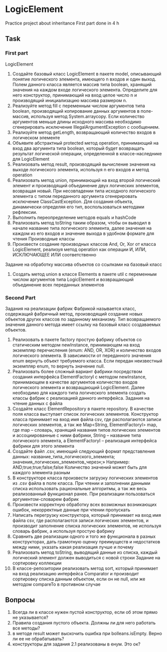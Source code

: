 # LogicElement
Practice project about inheritance
First part done in 4 h

## Task
### First part
LogicElement
1.	Создайте базовый класс LogicElement в пакете model, описывающий понятие логического элемента, имеющего n входов и один выход. Полем данного класса является массив типа boolean, хранящий значения на каждом входе логического элемента. Определите для него конструктор, принимающий на вход целое число n и производящий инициализацию массива размером n.
2.	Реализуйте метод fill с переменным числом аргументов типа boolean, производящий копирование данных аргументов в поле-массив, используя метод System.arraycopy. Если количество аргументов меньше длины исходного массива необходимо сгенерировать исключение IllegalArgumentException с сообщением.
3.	Реализуйте метод getLength, возвращающий количество входов в логическом элементе
4.	Объявите абстрактный protected метод operation, принимающий на вход два аргумента типа boolean, который будет возвращать результат логической операции, определенной в классе-наследнике для LogicElement
5.	Реализовать метод result, производящий вычисление значения на выходе логического элемента, используя n его входов и метод operation
6.	Реализовать метод union, принимающий на вход второй логический элемент и производящий объединение двух логических элементов, возвращая новый. При несовпадении типа исходного логического элемента с типом переданного аргумента сгенерировать исключение ClassCastException. Для создания объекта, динамически определяя его тип, воспользоваться методами рефлексии.
7.	Выполнить переопределение методов equals и hashCode
8.	Реализовать метод toString таким образом, чтобы он выводил в начале название типа логического элемента, далее значения на каждом из его входов и значение выхода в удобном формате для чтения
      Производные классы
1.	Произвести создание производных классов And, Or, Xor от класса LogicElement, реализуя метод operation как операции И, ИЛИ, ИСКЛЮЧАЮЩЕЕ ИЛИ соответственно

Задание на обработку массива объектов со ссылками на базовый класс
1.	Создать метод union в классе Elements в пакете util с переменным числом аргументов типа LogicElement и возвращающий объединение всех переданных элементов

### Second Part
Задания на реализации фабрик
Фабрикой называется класс, содержащий фабричный метод, производящий создание новых объектов других классов по заданному механизму. Тип возвращаемого значения данного метода имеет ссылку на базовый класс создаваемых объектов.
1.	Реализовать в пакете factory простую фабрику объектов со статическим методом newInstance, принимающем на вход экземпляр перечисления (enum: AND, OR, XOR) и количество входов логического элемента. В зависимости от переданного значения enum вернуть объект требуемого класса. Если передан неизвестный экземпляр enum, то вернуть значение null.
2.	Реализовать более сложный вариант фабрики посредством создания интерфейса ElementFactoryI с методом newInstance, принимающем в качестве аргументов количество входов логического элемента и возвращающий LogicElement. Далее необходимо для каждого типа логического элемента создать классы фабрик с реализацией данного интерфейса.
      Задания на чтение данных с файла
1.	Создайте класс ElementRepository в пакете repository. В качестве поля класса выступает список логических элементов. Конструктор класса принимает на вход имя файла csv, где располагаются записи логических элементов, а так же Map<String, ElementFactoryI> map, где map – словарь, хранящий названия типов логических элементов и ассоциированные с ними фабрики, String – название типа логического элемента, а ElementFactoryI – реализация интерфейса фабрики для этого элемента
2.	Создайте файл .csv, имеющий следующий формат представления данных:
      название_типа_логического_элемента; значения_логических_элементов_через«;»
      Например:
      AND;true;true;false;false
      Количество значений может быть для каждого элемента разным
3.	В конструкторе класса произвести загрузку логических элементов из .csv файла в поле класса. При чтении и заполнении данными списка использовать рациональные алгоритмы, а так же весь реализованный функционал ранее. При реализации пользоваться аргументом-словарем фабрик
4.	Произвести корректную обработку всех возможных возникающих ошибок, некорректные данные при чтении пропускать
5.	Написать перегрузку конструктора, который принимает на вход имя файла csv, где располагаются записи логических элементов, и производит заполнение списка логических элементов, не используя словарь фабрик, а используя простую фабрику
6.	Сравнить две реализации одного и того же функционала в разных конструкторах, дать грамотную оценку преимуществ и недостатков между ними, указать какая реализация лучше и почему
7.	Реализовать метод toString, выводящий данные из списка, каждый логический элемент должен выводиться с новой строки
      Задание на сортировку коллекции
1.	В классе-репозитории реализовать метод sort, который принимает на вход реализацию интерфейса Comparator и производит сортировку списка данным объектом, если он не null, или же методом compareTo в противном случае

##  Вопросы
1. Всегда ли в классе нужен пустой конструктор, если об этом прямо не указывается?
2. Правила создания пустого объекта. Должны ли для него работать все методы?
3. в методе result может выскочить ошибка при bolleans.isEmpty. Верно ли ее не обрабатывать?
4. конструкторы для задания 2.1 реализованы в енум. Это ок?



